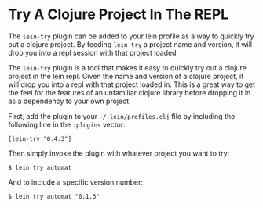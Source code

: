 # Try A Clojure Project In The REPL

The `lein-try` plugin can be added to your lein profile as a way to quickly
try out a clojure project. By feeding `lein try` a project name and version,
it will drop you into a repl session with that project loaded

The `lein-try` plugin is a tool that makes it easy to quickly try out a
clojure project in the lein repl. Given the name and version of a clojure
project, it will drop you into a repl with that project loaded in. This is a
great way to get the feel for the features of an unfamiliar clojure library
before dropping it in as a dependency to your own project.

First, add the plugin to your `~/.lein/profiles.clj` file by including the
following line in the `:plugins` vector:

```
[lein-try "0.4.3"]
```

Then simply invoke the plugin with whatever project you want to try:

```
$ lein try automat
```

And to include a specific version number:

```
$ lein try automat "0.1.3"
```
